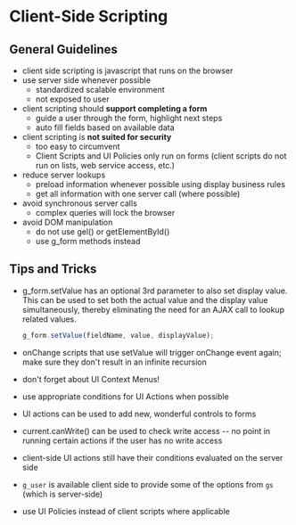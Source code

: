 # Client-Side Scripting

## General Guidelines

* client side scripting is javascript that runs on the browser
* use server side whenever possible
    - standardized scalable environment
    - not exposed to user
* client scripting should **support completing a form**
    - guide a user through the form, highlight next steps
    - auto fill fields based on available data
* client scripting is **not suited for security**
    - too easy to circumvent
    - Client Scripts and UI Policies only run on forms (client scripts do not run on lists, web service access, etc.)
* reduce server lookups
    - preload information whenever possible using display business rules
    - get all information with one server call (where possible)
* avoid synchronous server calls
    - complex queries will lock the browser
* avoid DOM manipulation
    - do not use gel() or getElementById()
    - use g_form methods instead

## Tips and Tricks

* g_form.setValue has an optional 3rd parameter to also set display value. This can be used to set both the actual value and the display value simultaneously, thereby eliminating the need for an AJAX call to lookup related values.

    ```javascript
    g_form.setValue(fieldName, value, displayValue);
    ```
* onChange scripts that use setValue will trigger onChange event again; make sure they don't result in an infinite recursion
* don't forget about UI Context Menus!
* use appropriate conditions for UI Actions when possible
* UI actions can be used to add new, wonderful controls to forms
* current.canWrite() can be used to check write access -- no point in running certain actions if the user has no write access
* client-side UI actions still have their conditions evaluated on the server side
* `g_user` is available client side to provide some of the options from `gs` (which is server-side)
* use UI Policies instead of client scripts where applicable